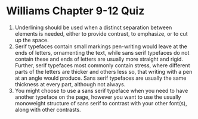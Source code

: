 # Williams Chapter 9-12 Quiz

1. Underlining should be used when a distinct separation between elements is needed, either to provide contrast, to emphasize, or to cut up the space.
2. Serif typefaces contain small markings pen-writing would leave at the ends of letters, ornamenting the text, while sans serif typefaces do not contain these and ends of letters are usually more straight and rigid. Further, serif typefaces most commonly contain stress, where different parts of the letters are thicker and others less so, that writing with a pen at an angle would produce. Sans serif typefaces are usually the same thickness at every part, although not always.
3. You might choose to use a sans serif typeface when you need to have another typeface on the page, however you want to use the usually monoweight structure of sans serif to contrast with your other font(s), along with other contrasts.